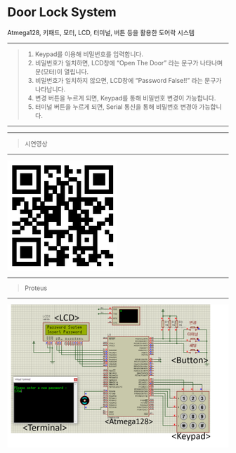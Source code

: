 # Door Lock System 

Atmega128, 키패드, 모터, LCD, 터미널, 버튼 등을 활용한 도어락 시스템

****
> 1. Keypad를 이용해 비밀번호를 입력합니다.
> 2. 비밀번호가 일치하면, LCD창에 “Open The Door” 라는 문구가 나타나며 문(모터)이 열립니다.
> 3. 비밀번호가 일치하지 않으면, LCD창에 “Password False!!” 라는 문구가 나타납니다.
> 4. 변경 버튼을 누르게 되면, Keypad를 통해 비밀번호 변경이 가능합니다.
> 5. 터미널 버튼을 누르게 되면, Serial 통신을 통해 비밀번호 변경아 가능합니다.
****

****
> 시연영상
****
![QR](/readmeFile/DoorLock_QRCode.png)

****
> Proteus
****
![Proteus](/readmeFile/DoorLock_Main.png) 





